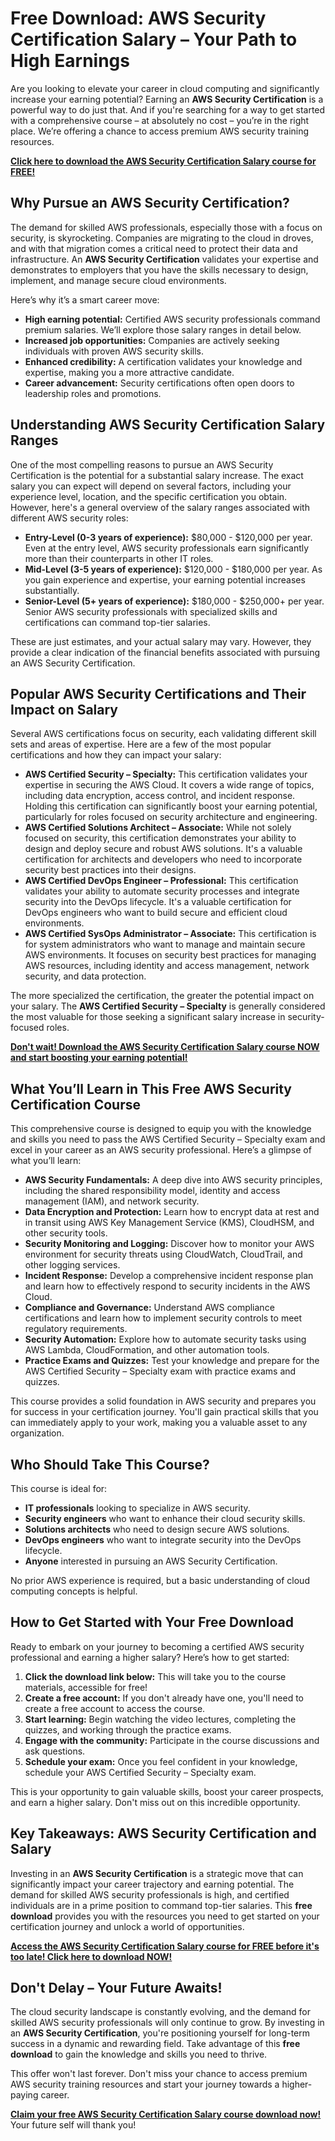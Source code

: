 # Free Download: AWS Security Certification Salary – Your Path to High Earnings

Are you looking to elevate your career in cloud computing and significantly increase your earning potential? Earning an **AWS Security Certification** is a powerful way to do just that. And if you're searching for a way to get started with a comprehensive course – at absolutely no cost – you’re in the right place. We’re offering a chance to access premium AWS security training resources.

[**Click here to download the AWS Security Certification Salary course for FREE!**](https://udemywork.com/aws-security-certification-salary)

## Why Pursue an AWS Security Certification?

The demand for skilled AWS professionals, especially those with a focus on security, is skyrocketing. Companies are migrating to the cloud in droves, and with that migration comes a critical need to protect their data and infrastructure. An **AWS Security Certification** validates your expertise and demonstrates to employers that you have the skills necessary to design, implement, and manage secure cloud environments.

Here’s why it’s a smart career move:

*   **High earning potential:** Certified AWS security professionals command premium salaries. We’ll explore those salary ranges in detail below.
*   **Increased job opportunities:** Companies are actively seeking individuals with proven AWS security skills.
*   **Enhanced credibility:** A certification validates your knowledge and expertise, making you a more attractive candidate.
*   **Career advancement:** Security certifications often open doors to leadership roles and promotions.

## Understanding AWS Security Certification Salary Ranges

One of the most compelling reasons to pursue an AWS Security Certification is the potential for a substantial salary increase. The exact salary you can expect will depend on several factors, including your experience level, location, and the specific certification you obtain. However, here's a general overview of the salary ranges associated with different AWS security roles:

*   **Entry-Level (0-3 years of experience):** $80,000 - $120,000 per year. Even at the entry level, AWS security professionals earn significantly more than their counterparts in other IT roles.
*   **Mid-Level (3-5 years of experience):** $120,000 - $180,000 per year. As you gain experience and expertise, your earning potential increases substantially.
*   **Senior-Level (5+ years of experience):** $180,000 - $250,000+ per year. Senior AWS security professionals with specialized skills and certifications can command top-tier salaries.

These are just estimates, and your actual salary may vary. However, they provide a clear indication of the financial benefits associated with pursuing an AWS Security Certification.

## Popular AWS Security Certifications and Their Impact on Salary

Several AWS certifications focus on security, each validating different skill sets and areas of expertise. Here are a few of the most popular certifications and how they can impact your salary:

*   **AWS Certified Security – Specialty:** This certification validates your expertise in securing the AWS Cloud. It covers a wide range of topics, including data encryption, access control, and incident response. Holding this certification can significantly boost your earning potential, particularly for roles focused on security architecture and engineering.
*   **AWS Certified Solutions Architect – Associate:** While not solely focused on security, this certification demonstrates your ability to design and deploy secure and robust AWS solutions. It's a valuable certification for architects and developers who need to incorporate security best practices into their designs.
*   **AWS Certified DevOps Engineer – Professional:** This certification validates your ability to automate security processes and integrate security into the DevOps lifecycle. It's a valuable certification for DevOps engineers who want to build secure and efficient cloud environments.
*   **AWS Certified SysOps Administrator – Associate:** This certification is for system administrators who want to manage and maintain secure AWS environments. It focuses on security best practices for managing AWS resources, including identity and access management, network security, and data protection.

The more specialized the certification, the greater the potential impact on your salary. The **AWS Certified Security – Specialty** is generally considered the most valuable for those seeking a significant salary increase in security-focused roles.

[**Don't wait! Download the AWS Security Certification Salary course NOW and start boosting your earning potential!**](https://udemywork.com/aws-security-certification-salary)

## What You’ll Learn in This Free AWS Security Certification Course

This comprehensive course is designed to equip you with the knowledge and skills you need to pass the AWS Certified Security – Specialty exam and excel in your career as an AWS security professional. Here’s a glimpse of what you’ll learn:

*   **AWS Security Fundamentals:** A deep dive into AWS security principles, including the shared responsibility model, identity and access management (IAM), and network security.
*   **Data Encryption and Protection:** Learn how to encrypt data at rest and in transit using AWS Key Management Service (KMS), CloudHSM, and other security tools.
*   **Security Monitoring and Logging:** Discover how to monitor your AWS environment for security threats using CloudWatch, CloudTrail, and other logging services.
*   **Incident Response:** Develop a comprehensive incident response plan and learn how to effectively respond to security incidents in the AWS Cloud.
*   **Compliance and Governance:** Understand AWS compliance certifications and learn how to implement security controls to meet regulatory requirements.
*   **Security Automation:** Explore how to automate security tasks using AWS Lambda, CloudFormation, and other automation tools.
*   **Practice Exams and Quizzes:** Test your knowledge and prepare for the AWS Certified Security – Specialty exam with practice exams and quizzes.

This course provides a solid foundation in AWS security and prepares you for success in your certification journey. You'll gain practical skills that you can immediately apply to your work, making you a valuable asset to any organization.

## Who Should Take This Course?

This course is ideal for:

*   **IT professionals** looking to specialize in AWS security.
*   **Security engineers** who want to enhance their cloud security skills.
*   **Solutions architects** who need to design secure AWS solutions.
*   **DevOps engineers** who want to integrate security into the DevOps lifecycle.
*   **Anyone** interested in pursuing an AWS Security Certification.

No prior AWS experience is required, but a basic understanding of cloud computing concepts is helpful.

## How to Get Started with Your Free Download

Ready to embark on your journey to becoming a certified AWS security professional and earning a higher salary? Here’s how to get started:

1.  **Click the download link below:** This will take you to the course materials, accessible for free!
2.  **Create a free account:** If you don't already have one, you'll need to create a free account to access the course.
3.  **Start learning:** Begin watching the video lectures, completing the quizzes, and working through the practice exams.
4.  **Engage with the community:** Participate in the course discussions and ask questions.
5.  **Schedule your exam:** Once you feel confident in your knowledge, schedule your AWS Certified Security – Specialty exam.

This is your opportunity to gain valuable skills, boost your career prospects, and earn a higher salary. Don't miss out on this incredible opportunity.

## Key Takeaways: AWS Security Certification and Salary

Investing in an **AWS Security Certification** is a strategic move that can significantly impact your career trajectory and earning potential. The demand for skilled AWS security professionals is high, and certified individuals are in a prime position to command top-tier salaries. This **free download** provides you with the resources you need to get started on your certification journey and unlock a world of opportunities.

[**Access the AWS Security Certification Salary course for FREE before it's too late! Click here to download NOW!**](https://udemywork.com/aws-security-certification-salary)

## Don't Delay – Your Future Awaits!

The cloud security landscape is constantly evolving, and the demand for skilled AWS security professionals will only continue to grow. By investing in an **AWS Security Certification**, you're positioning yourself for long-term success in a dynamic and rewarding field. Take advantage of this **free download** to gain the knowledge and skills you need to thrive.

This offer won't last forever. Don't miss your chance to access premium AWS security training resources and start your journey towards a higher-paying career.

**[Claim your free AWS Security Certification Salary course download now!](https://udemywork.com/aws-security-certification-salary)** Your future self will thank you!
